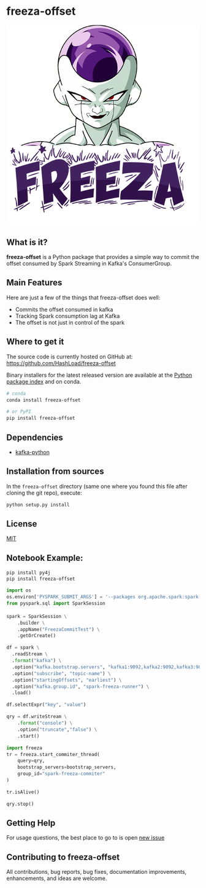 # freeza-offset

![freeza-logo](assets/freeza_logo.png)

## What is it?

**freeza-offset** is a Python package that provides a simple way to commit the offset consumed by Spark Streaming in Kafka's ConsumerGroup.

## Main Features
Here are just a few of the things that freeza-offset does well:

  - Commits the offset consumed in kafka
  - Tracking Spark consumption lag at Kafka
  - The offset is not just in control of the spark

## Where to get it
The source code is currently hosted on GitHub at:
https://github.com/HashLoad/freeza-offset

Binary installers for the latest released version are available at the [Python package index](https://pypi.org/project/freeza-offset) and on conda.

```sh
# conda
conda install freeza-offset
```

```sh
# or PyPI
pip install freeza-offset
```

## Dependencies
- [kafka-python](https://pypi.org/project/kafka-python)


## Installation from sources

In the `freeza-offset` directory (same one where you found this file after
cloning the git repo), execute:

```sh
python setup.py install
```

## License
[MIT](LICENSE)

## Notebook Example:

```shell
pip install py4j  
pip install freeza-offset
```

```python
import os
os.environ['PYSPARK_SUBMIT_ARGS'] = '--packages org.apache.spark:spark-sql-kafka-0-10_2.12:3.0.0 pyspark-shell'
from pyspark.sql import SparkSession

spark = SparkSession \
    .builder \
    .appName("FreezaCommitTest") \
    .getOrCreate()
```

```python
df = spark \
  .readStream \
  .format("kafka") \
  .option("kafka.bootstrap.servers", "kafka1:9092,kafka2:9092,kafka3:9092") \
  .option("subscribe", "topic-name") \
  .option("startingOffsets", "earliest") \
  .option("kafka.group.id", "spark-freeza-runner") \
  .load()
 ```

```python
df.selectExpr("key", "value")
```

```python
qry = df.writeStream \
    .format("console") \
    .option("truncate","false") \
    .start()
```

```python
import freeza
tr = freeza.start_commiter_thread(
    query=qry,
    bootstrap_servers=bootstrap_servers,
    group_id="spark-freeza-commiter"
)
```

```python
tr.isAlive()
```

```python
qry.stop()
```

## Getting Help

For usage questions, the best place to go to is open [new issue](https://github.com/HashLoad/freeza-offset/issues/new)

## Contributing to freeza-offset

All contributions, bug reports, bug fixes, documentation improvements, enhancements, and ideas are welcome.
